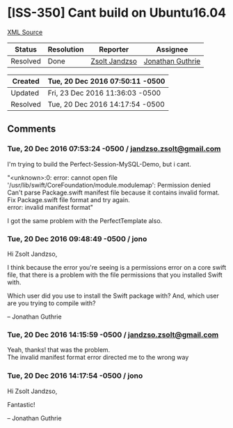 # [ISS-350] Cant build on Ubuntu16.04

[XML Source](../xml/ISS-350.xml)
<p></p>





Status|Resolution|Reporter|Assignee
------|----------|--------|--------
Resolved|Done|[Zsolt Jandzso](jandzso.zsolt@gmail.com)|[Jonathan Guthrie]($jono)





Created|Tue, 20 Dec 2016 07:50:11 -0500
-------|--------------
Updated|Fri, 23 Dec 2016 11:36:03 -0500
Resolved|Tue, 20 Dec 2016 14:17:54 -0500


## Comments




### Tue, 20 Dec 2016 07:53:24 -0500 / jandzso.zsolt@gmail.com 

<p><p>I'm trying to build the Perfect-Session-MySQL-Demo, but i cant.</p>

<p>"&lt;unknown&gt;:0: error: cannot open file '/usr/lib/swift/CoreFoundation/module.modulemap': Permission denied<br/>
Can't parse Package.swift manifest file because it contains invalid format. Fix Package.swift file format and try again.<br/>
error: invalid manifest format"</p>

<p>I got the same problem with the PerfectTemplate also.</p></p>


### Tue, 20 Dec 2016 09:48:49 -0500 / jono 

<p><p>Hi Zsolt Jandzso,</p>

<p>I think because the error you're seeing is a permissions error on a core swift file, that there is a problem with the file permissions that you installed Swift with.</p>

<p>Which user did you use to install the Swift package with? And, which user are you trying to compile with?</p>

<p>– Jonathan Guthrie</p></p>


### Tue, 20 Dec 2016 14:15:59 -0500 / jandzso.zsolt@gmail.com 

<p><p>Yeah, thanks! that was the problem.<br/>
The invalid manifest format error directed me to the wrong way <img class="emoticon" src="http://jira.perfect.org:8080/images/icons/emoticons/smile.png" height="16" width="16" align="absmiddle" alt="" border="0"/></p></p>


### Tue, 20 Dec 2016 14:17:54 -0500 / jono 

<p><p>Hi Zsolt Jandzso,</p>

<p>Fantastic!</p>


<p>– Jonathan Guthrie</p></p>


